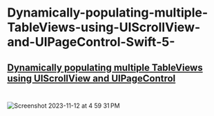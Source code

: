 # Dynamically-populating-multiple-TableViews-using-UIScrollView-and-UIPageControl-Swift-5-
## [Dynamically populating multiple TableViews using UIScrollView and UIPageControl](https://stackoverflow.com/questions/70889193/dynamically-populating-multiple-tableviews-using-uiscrollview-and-uipagecontrol) <br><br>


![Screenshot 2023-11-12 at 4 59 31 PM](https://github.com/Experimenters1/Dynamically-populating-multiple-TableViews-using-UIScrollView-and-UIPageControl-Swift-5-/assets/64000769/5fa1fce4-264b-4a85-a0c9-e5dd2d172fe5)<br><br>

